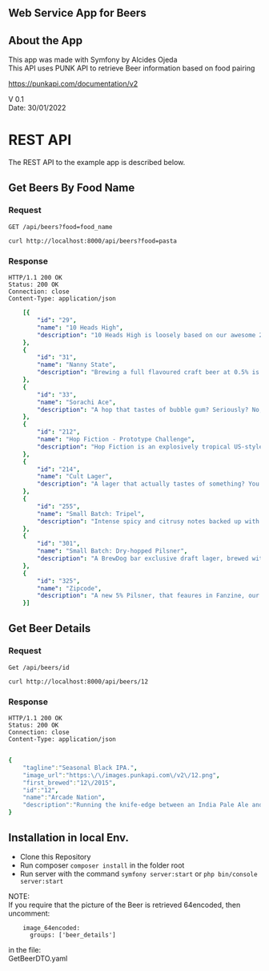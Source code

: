 <p align="center"><h2>Web Service App for Beers</h2></p>

## About the App

This app was made with Symfony by Alcides Ojeda  
This API uses PUNK API to retrieve Beer information based on food pairing

https://punkapi.com/documentation/v2

V 0.1  
Date: 30/01/2022  

# REST API  

The REST API to the example app is described below.

## Get Beers By Food Name

### Request

`GET /api/beers?food=food_name`

    curl http://localhost:8000/api/beers?food=pasta

### Response

    HTTP/1.1 200 OK
    Status: 200 OK
    Connection: close
    Content-Type: application/json

```yaml
    [{
        "id": "29",
        "name": "10 Heads High",
        "description": "10 Heads High is loosely based on our awesome 2011 Prototype beer Hops Kill Nazis. This is an uncompromising 7.8% Imperial Red Ale loaded high with American Hops. Think of this as an Imperial India Red Ale, or a super-charged version of 5am Saint. Either way this is a seriously good beer!"
    },
    {
        "id": "31",
        "name": "Nanny State",
        "description": "Brewing a full flavoured craft beer at 0.5% is no easy task. Packed with loads of Centennial, Amarillo, Columbus, Cascade and Simcoe hops, dry hopped to the brink and back and sitting at 55 IBUs, Nanny State is a force to be reckoned with. With a backbone of 8 different specialty malts, Nanny State will tantalise your taste buds and leave you yearning for more."
    },
    {
        "id": "33",
        "name": "Sorachi Ace",
        "description": "A hop that tastes of bubble gum? Seriously? No, we did not believe it either. But it does! This is one unique, son of a bitch of a hop. Lemony, deep, musty with a smoothness that belies its power. This hop is lemony like a lemon who was angry earlier but is now tired because of all the rage. This hop of Japanese origin is best enjoyed trying to make sushi from your gold fish, or trying to persuade your girlfriend (or boyfriend maybe) to dress up as a Geisha for Valentine’s Day."
    },
    {
        "id": "212",
        "name": "Hop Fiction - Prototype Challenge",
        "description": "Hop Fiction is an explosively tropical US-style Pale Ale. We rolled up our hop-dusted sleeves and put some advanced brewing techniques to work on this seasonal brew. Hop Fiction’s incredible aromas and flavours are down to a combination of early and late hops. Bags of soft, rounded citrus and stone fruit layer up on a dry light biscuit backbone. Hop Fiction, beer fact."
    },
    {
        "id": "214",
        "name": "Cult Lager",
        "description": "A lager that actually tastes of something? You have to be kidding, right? Cult lager is made with 100% malt and whole leaf hops. Maybe we are crazy, so what? Taste our lager and we are pretty sure that you will agree that the fine line between insanity and genius has just become a little more blurred."
    },
    {
        "id": "255",
        "name": "Small Batch: Tripel",
        "description": "Intense spicy and citrusy notes backed up with a bitter edge and a warming but dry malt biscuit backbone. This beer comes into its own after cellaring cool for a few weeks."
    },
    {
        "id": "301",
        "name": "Small Batch: Dry-hopped Pilsner",
        "description": "A BrewDog bar exclusive draft lager, brewed with Weihenstephan's lager yeast, and dry-hopped with the contemporary German variety Saphir; this lager has been lightly centrifuged and packaged at just under 28 days in tank."
    },
    {
        "id": "325",
        "name": "Zipcode",
        "description": "A new 5% Pilsner, that feaures in Fanzine, our new subscription model."
    }]
```

## Get Beer Details

### Request

`Get /api/beers/id`

    curl http://localhost:8000/api/beers/12

### Response

    HTTP/1.1 200 OK
    Status: 200 OK
    Connection: close
    Content-Type: application/json


```yaml

{
    "tagline":"Seasonal Black IPA.",
    "image_url":"https:\/\/images.punkapi.com\/v2\/12.png",
    "first_brewed":"12\/2015",
    "id":"12",
    "name":"Arcade Nation",
    "description":"Running the knife-edge between an India Pale Ale and a Stout, this particular style is one we truly love. Black IPAs are a great showcase for the skill of our brew team, balancing so many complex and twisting flavours in the same moment. The citrus, mango and pine from the hops \u2013 three of our all-time favourites \u2013 play off against the roasty dryness from the malt bill at each and every turn."
}
```

## Installation in local Env.

- Clone this Repository
- Run composer `composer install` in the folder root
- Run server with the command `symfony server:start` or `php bin/console server:start`

NOTE:  
If you require that the picture of the Beer is retrieved 64encoded, then uncomment:  
```
    image_64encoded:
      groups: ['beer_details']
```

in the file:  
GetBeerDTO.yaml